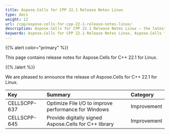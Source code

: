 ```yaml
---
title: Aspose.Cells for CPP 22.1 Release Notes Linux
type: docs
weight: 12
url: /cpp/aspose-cells-for-cpp-22-1-release-notes-linux/
description: Aspose.Cells for CPP 22.1 Release Notes Linux – the latest enhancements, new features, and fixes.
keywords: Aspose.Cells for CPP 22.1 Release Notes Linux, Aspose.Cells for CPP 22.1 Linux updates and fixes
---
```


{{% alert color="primary" %}} 

This page contains release notes for Aspose.Cells for C++ 22.1 for Linux.

{{% /alert %}} 

We are pleased to announce the release of Aspose.Cells for C++ 22.1 for Linux.

|**Key**|**Summary**|**Category**|
| :- | :- | :- |
|CELLSCPP-637|Optimize File I/O to improve performance for Windows |Improvement|
|CELLSCPP-645|Provide digitally signed Aspose.Cells for C++ library |Improvement|